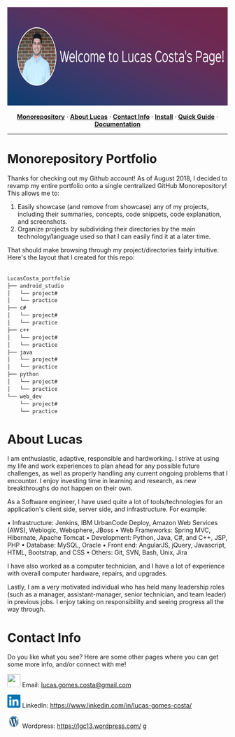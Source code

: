 <div align="center">
  <img src="img/lucas_banner.jpg" height='225'>

  <p>
    <a href="#Monorepository"><strong>Monorepository</strong></a> ·
    <a href="#About Lucas"><strong>About Lucas</strong></a> ·
    <a href="#Contact Info"><strong>Contact Info</strong></a> ·
    <a href="#install"><strong>Install</strong></a> ·
    <a href="#quick-guide"><strong>Quick Guide</strong></a> ·
    <a href="#documentation"><strong>Documentation</strong></a>
  </p>
</div>

<hr>

# Monorepository Portfolio

Thanks for checking out my Github account! As of August 2018, I decided to revamp my entire portfolio onto a single centralized GitHub Monorepository! This allows me to:

1. Easily showcase (and remove from showcase) any of my projects, including their summaries, concepts, code snippets, code explanation, and screenshots.
2. Organize projects by subdividing their directories by the main technology/language used so that I can easily find it at a later time.

That should make browsing through my project/directories fairly intuitive. Here's the layout that I created for this repo:

```sh

LucasCosta_portfolio
├── android_studio
│   └── project#
│   └── practice
├── c#
│   └── project#
│   └── practice
├── c++
│   └── project#
│   └── practice
├── java
│   └── project#
│   └── practice
├── python
│   └── project#
│   └── practice
└── web_dev
    └── project#
    └── practice

```


# About Lucas

I am enthusiastic, adaptive, responsible and hardworking. I strive at using my life and work experiences to plan ahead for any possible future challenges, as well as properly handling any current ongoing problems that I encounter. I enjoy investing time in learning and research, as new breakthroughs do not happen on their own.

As a Software engineer, I have used quite a lot of tools/technologies for an application's client side, server side, and infrastructure. For example:

•	Infrastructure: Jenkins, IBM UrbanCode Deploy, Amazon Web Services (AWS), Weblogic, Websphere, JBoss
•	Web Frameworks: Spring MVC, Hibernate, Apache Tomcat
•	Development: Python, Java, C#, and C++, JSP, PHP
•	Database: MySQL, Oracle
•	Front end: AngularJS, jQuery, Javascript, HTML, Bootstrap, and CSS
•	Others: Git, SVN, Bash, Unix, Jira

I have also worked as a computer technician, and I have a lot of experience with overall computer hardware, repairs, and upgrades.

Lastly, I am a very motivated individual who has held many leadership roles (such as a manager, assistant-manager, senior technician, and team leader) in previous jobs. I enjoy taking on responsibility and seeing progress all the way through.

# Contact Info

Do you like what you see? Here are some other pages where you can get some more info, and/or connect with me!

<a href="mailto:lucas.gomes.costa@gmail.com"><img src="/img/gmail_favicon.png" height="30px" width="30px"></a> Email: lucas.gomes.costa@gmail.com

<a href="https://www.linkedin.com/in/lucas-gomes-costa/"> <img src="/img/linkedin_favicon.png" height="30px" width="30px"></a> LinkedIn: <a href="https://www.linkedin.com/in/lucas-gomes-costa/">  https://www.linkedin.com/in/lucas-gomes-costa/ </a>

<a href="https://lgc13.wordpress.com/"><img src="/img/wordpress_favicon.png" height="30px" width="30px"></a> Wordpress: <a href="https://lgc13.wordpress.com/">  https://lgc13.wordpress.com/ </a>g
